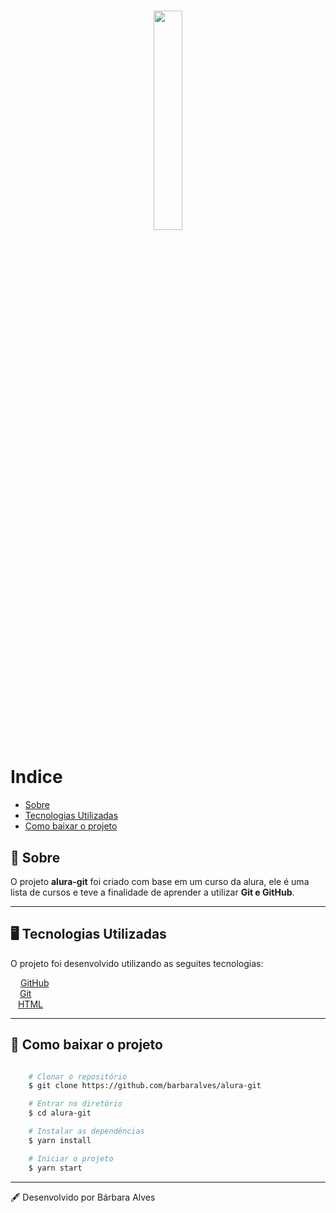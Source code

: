 <h1 align="center">
    <img src="https://ik.imagekit.io/zukiepj2xd7/logo_YnvMDowIw.jpg" width="30%">
</h1>

# Indice

- [Sobre](#-Sobre)
- [Tecnologias Utilizadas](#-tecnologias-utilizadas)
- [Como baixar o projeto](#-como-baixar-o-projeto)

## 📄 Sobre

O projeto **alura-git** foi criado com base em um curso da alura, ele é uma lista de cursos e teve a finalidade de aprender a utilizar **Git e GitHub**.

---

## 🖥️ Tecnologias Utilizadas

O projeto foi desenvolvido utilizando as seguites tecnologias:

<img src="https://pngimg.com/uploads/github/github_PNG83.png" width="12px">  [GitHub](https://github.com/) <br/>
<img src="https://ik.imagekit.io/zukiepj2xd7/pngwing.com_KmI5BEw6g.png" width="11px"> [Git](https://git-scm.com/about) <br/>
<img src="https://logodownload.org/wp-content/uploads/2016/10/html5-logo-11.png" width="8px"> [HTML](https://dev.w3.org/html5/html-author/)

---

## 📁 Como baixar o projeto

```bash

    # Clonar o repositório
    $ git clone https://github.com/barbaralves/alura-git

    # Entrar no diretório
    $ cd alura-git

    # Instalar as dependências
    $ yarn install

    # Iniciar o projeto
    $ yarn start 
```

---
🖋️ Desenvolvido por Bárbara Alves